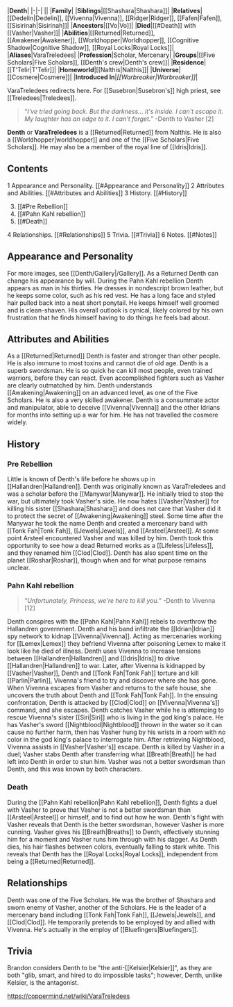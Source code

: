 |**Denth**|
|-|-|
||
|**Family**|
|**Siblings**|[[Shashara\|Shashara]]|
|**Relatives**|[[Dedelin\|Dedelin]], [[Vivenna\|Vivenna]], [[Ridger\|Ridger]], [[Fafen\|Fafen]], [[Sisirinah\|Sisirinah]]|
|**Ancestors**|[[Vo\|Vo]]|
|**Died**|[[#Death]] with [[Vasher\|Vasher]]|
|**Abilities**|[[Returned\|Returned]], [[Awakener\|Awakener]], [[Worldhopper\|Worldhopper]], [[Cognitive Shadow\|Cognitive Shadow]], [[Royal Locks\|Royal Locks]]|
|**Aliases**|VaraTreledees|
|**Profession**|Scholar, Mercenary|
|**Groups**|[[Five Scholars\|Five Scholars]], [[Denth's crew\|Denth's crew]]|
|**Residence**|[[T'Telir\|T'Telir]]|
|**Homeworld**|[[Nalthis\|Nalthis]]|
|**Universe**|[[Cosmere\|Cosmere]]|
|**Introduced In**|*[[Warbreaker\|Warbreaker]]*|

VaraTreledees redirects here. For [[Susebron\|Susebron's]] high priest, see [[Treledees\|Treledees]].
>“*I've tried going back. But the darkness... it's inside. I can't escape it. My laughter has an edge to it. I can't forget.*”
\-Denth to Vasher [2]


**Denth** or **VaraTreledees** is a [[Returned\|Returned]] from Nalthis. He is also a [[Worldhopper\|worldhopper]] and one of the [[Five Scholars\|Five Scholars]]. He may also be a member of the royal line of [[Idris\|Idris]].

## Contents

1 Appearance and Personality. [[#Appearance and Personality]] 
2 Attributes and Abilities. [[#Attributes and Abilities]] 
3 History. [[#History]] 

3. [[#Pre Rebellion]] 
3. [[#Pahn Kahl rebellion]] 
3. [[#Death]] 


4 Relationships. [[#Relationships]] 
5 Trivia. [[#Trivia]] 
6 Notes. [[#Notes]] 


## Appearance and Personality
 
For more images, see [[Denth/Gallery\|/Gallery]].
As a Returned Denth can change his appearance by will.
During the Pahn Kahl rebellion Denth appears as man in his thirties. He dresses in nondescript brown leather, but he keeps some color, such as his red vest. He has a long face and styled hair pulled back into a neat short ponytail. He keeps himself well groomed and is clean-shaven.
His overall outlook is cynical, likely colored by his own frustration that he finds himself having to do things he feels bad about. 

## Attributes and Abilities
As a [[Returned\|Returned]] Denth is faster and stronger than other people. He is also immune to most toxins and cannot die of old age.
Denth is a superb swordsman. He is so quick he can kill most people, even trained warriors, before they can react. Even accomplished fighters such as Vasher are clearly outmatched by him.
Denth understands [[Awakening\|Awakening]] on an advanced level, as one of the Five Scholars. He is also a very skilled awakener.
Denth is a consummate actor and manipulator, able to deceive [[Vivenna\|Vivenna]] and the other Idrians for months into setting up a war for him.
He has not travelled the cosmere widely.

## History
 
### Pre Rebellion
Little is known of Denth's life before he shows up in [[Hallandren\|Hallandren]]. Denth was originally known as VaraTreledees and was a scholar before the [[Manywar\|Manywar]]. He initially tried to stop the war, but ultimately took Vasher's side. He now hates [[Vasher\|Vasher]] for killing his sister [[Shashara\|Shashara]] and does not care that Vasher did it to protect the secret of [[Awakening\|Awakening]] steel.
Some time after the Manywar he took the name Denth and created a mercenary band with [[Tonk Fah\|Tonk Fah]], [[Jewels\|Jewels]], and [[Arsteel\|Arsteel]]. At some point Arsteel encountered Vasher and was killed by him. Denth took this opportunity to see how a dead Returned works as a [[Lifeless\|Lifeless]], and they renamed him [[Clod\|Clod]].
Denth has also spent time on the planet [[Roshar\|Roshar]], though when and for what purpose remains unclear.

### Pahn Kahl rebellion
>“*Unfortunately, Princess, we're here to kill you.*”
\-Denth to Vivenna [12]


Denth conspires with the [[Pahn Kahl\|Pahn Kahl]] rebels to overthrow the Hallandren government. Denth and his band infiltrate the [[Idrian\|Idrian]] spy network to kidnap [[Vivenna\|Vivenna]]. Acting as mercenaries working for [[Lemex\|Lemex]] they befriend Vivenna after poisoning Lemex to make it look like he died of illness. Denth uses Vivenna to increase tensions between [[Hallandren\|Hallandren]] and [[Idris\|Idris]] to drive [[Hallandren\|Hallandren]] to war. Later, after Vivenna is kidnapped by [[Vasher\|Vasher]], Denth and [[Tonk Fah\|Tonk Fah]] torture and kill [[Parlin\|Parlin]], Vivenna's friend to try and discover where she has gone. When Vivenna escapes from Vasher and returns to the safe house, she uncovers the truth about Denth and [[Tonk Fah\|Tonk Fah]]. In the ensuing confrontation, Denth is attacked by [[Clod\|Clod]] on [[Vivenna\|Vivenna's]] command, and she escapes. Denth catches Vasher while he is attemping to rescue Vivenna's sister [[Siri\|Siri]] who is living in the god king's palace. He has Vasher's sword [[Nightblood\|Nightblood]] thrown in the water so it can cause no further harm, then has Vasher hung by his wrists in a room with no color in the god king's palace to interrogate him. After retrieving Nightblood, Vivenna assists in [[Vasher\|Vasher's]] escape. Denth is killed by Vasher in a duel; Vasher stabs Denth after transferring what [[Breath\|Breath]] he had left into Denth in order to stun him. Vasher was not a better swordsman than Denth, and this was known by both characters.

### Death
During the [[Pahn Kahl rebellion\|Pahn Kahl rebellion]], Denth fights a duel with Vasher to prove that Vasher is not a better swordsman than [[Arsteel\|Arsteel]] or himself, and to find out how he won. Denth's fight with Vasher reveals that Denth is the better swordsman, however Vasher is more cunning. Vasher gives his [[Breath\|Breaths]] to Denth, effectively stunning him for a moment and Vasher runs him through with his dagger. As Denth dies, his hair flashes between colors, eventually falling to stark white. This reveals that Denth has the [[Royal Locks\|Royal Locks]], independent from being a [[Returned\|Returned]].

## Relationships
Denth was one of the Five Scholars. He was the brother of Shashara and sworn enemy of Vasher, another of the Scholars.
He is the leader of a mercenary band including [[Tonk Fah\|Tonk Fah]], [[Jewels\|Jewels]], and [[Clod\|Clod]].
He temporarily pretends to be employed by and allied with Vivenna.
He's actually in the employ of [[Bluefingers\|Bluefingers]].
## Trivia
Brandon considers Denth to be "the anti-[[Kelsier\|Kelsier]]", as they are both "glib, smart, and hired to do impossible tasks"; however, Denth, unlike Kelsier, is the antagonist.


https://coppermind.net/wiki/VaraTreledees